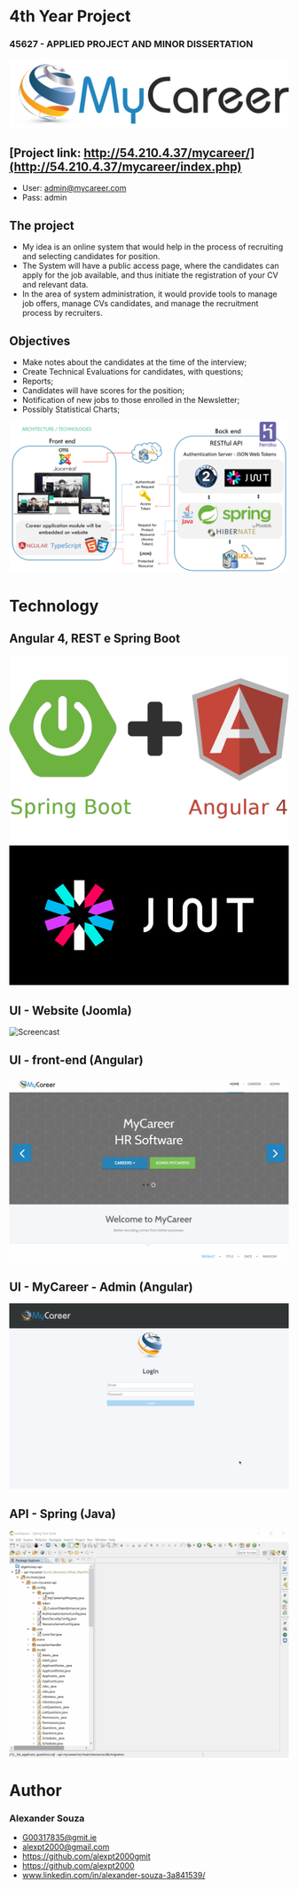 # 4th Year Project
### 45627 - APPLIED PROJECT AND MINOR DISSERTATION
![Screencast](Screencast/Logo.png)

## [Project link: http://54.210.4.37/mycareer/](http://54.210.4.37/mycareer/index.php)

 - User: admin@mycareer.com    
 - Pass: admin

## The project
 - My idea is an online system that would help in the process of recruiting and selecting candidates for position.
- The System will have a public access page, where the candidates can apply for the job available, and thus initiate the registration of your CV and relevant data.
- In the area of system administration, it would provide tools to manage job offers, manage CVs candidates, and manage the recruitment process by recruiters.

## Objectives
- Make notes about the candidates at the time of the interview;
- Create Technical Evaluations for candidates, with questions;
- Reports;
- Candidates will have scores for the position;
- Notification of new jobs to those enrolled in the Newsletter;
- Possibly Statistical Charts;

![Screencast](Screencast/Architecture.png)



# Technology
## Angular 4, REST e Spring Boot
![Screencast](Screencast/StringAngular.webp)
![Screencast](Screencast/JWT.svg)


## UI - Website (Joomla)
![Screencast](Screencast/website.gif)

## UI - front-end (Angular)
![Screencast](Screencast/applicant.gif)

## UI - MyCareer - Admin (Angular)
![Screencast](Screencast/mycareerAdmin.gif)

## API - Spring (Java)
![Screencast](Screencast/API.gif)






# Author

### Alexander Souza
- G00317835@gmit.ie
- alexpt2000@gmail.com
- https://github.com/alexpt2000gmit
- https://github.com/alexpt2000
- www.linkedin.com/in/alexander-souza-3a841539/
